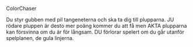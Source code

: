 ColorChaser 

Du styr gubben med pil tangeneterna och ska ta dig till plupparna.
JU rödare pluppen är desto mer poäng kommer du att få men AKTA plupparna kan försvinna om du är för långsam. 
DU förlorar spelert om du går utanför spelplanen, de gula linjerna.